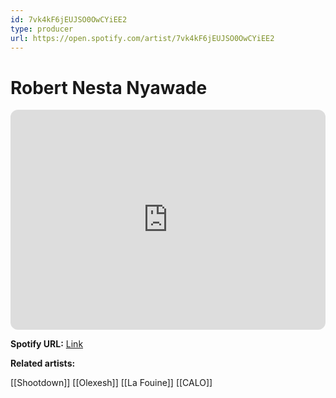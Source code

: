 ```yaml
---
id: 7vk4kF6jEUJSO0OwCYiEE2
type: producer
url: https://open.spotify.com/artist/7vk4kF6jEUJSO0OwCYiEE2
---
```

# Robert Nesta Nyawade

<iframe style="border-radius:12px" src="https://open.spotify.com/embed/artist/7vk4kF6jEUJSO0OwCYiEE2" width="100%" height="352" frameBorder="0" allowfullscreen="" allow="autoplay; clipboard-write; encrypted-media; fullscreen; picture-in-picture" loading="lazy"></iframe>

**Spotify URL:** [Link](https://open.spotify.com/artist/7vk4kF6jEUJSO0OwCYiEE2)

**Related artists:**

[[Shootdown]]
[[Olexesh]]
[[La Fouine]]
[[CALO]]
